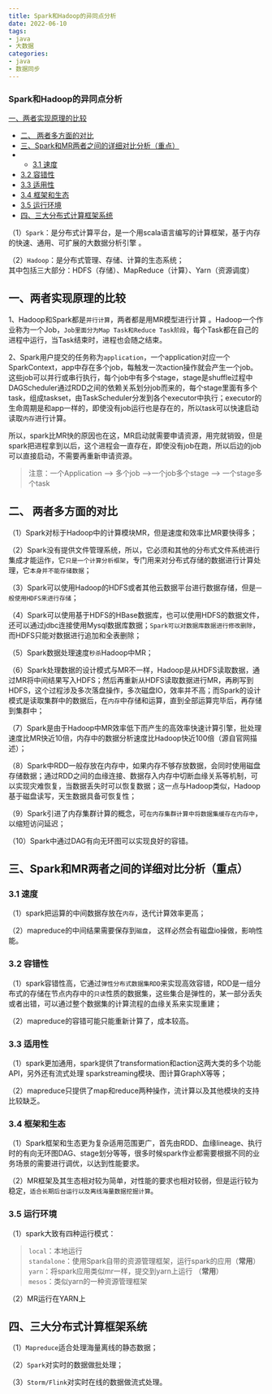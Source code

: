 ```yaml
---
title: Spark和Hadoop的异同点分析
date: 2022-06-10
tags:
- java
- 大数据
categories:
- java
- 数据同步
---
```


### Spark和Hadoop的异同点分析

   [一、两者实现原理的比较](about:blank#_7)
*   [二、 两者多方面的对比](about:blank#__17)
*   [三、Spark和MR两者之间的详细对比分析（重点）](about:blank#SparkMR_39)
*   *   [3.1 速度](about:blank#31__41)
*   [3.2 容错性](about:blank#32__46)
*   [3.3 适用性](about:blank#33__52)
*   [3.4 框架和生态](about:blank#34__58)
*   [3.5 运行环境](about:blank#35__63)
*   [四、三大分布式计算框架系统](about:blank#_74)

（1）`Spark`：是分布式计算平台，是一个用scala语言编写的计算框架，基于内存的快速、通用、可扩展的大数据分析引擎 。

（2）`Hadoop`：是分布式管理、存储、计算的生态系统；  
其中包括三大部分：HDFS（存储）、MapReduce（计算）、Yarn（资源调度）

一、两者实现原理的比较
------------------------------------------------------------------------------

1、Hadoop和Spark都是`并行计算`，两者都是用MR模型进行计算 。Hadoop一个作业称为一个Job，`Job里面分为Map Task和Reduce Task阶段`，每个Task都在自己的进程中运行，当Task结束时，进程也会随之结束。

2、Spark用户提交的任务称为`application`，一个application对应一个SparkContext，app中存在多个job，每触发一次action操作就会产生一个job。这些job可以并行或串行执行，每个job中有多个stage，stage是shuffle过程中DAGScheduler通过RDD之间的依赖关系划分job而来的，每个stage里面有多个task，组成taskset，由TaskScheduler分发到各个executor中执行；executor的生命周期是和app一样的，即使没有job运行也是存在的，所以task可以快速启动读取`内存`进行计算。

所以，spark比MR快的原因也在这，MR启动就需要申请资源，用完就销毁，但是spark把进程拿到以后，这个进程会一直存在，即使没有job在跑，所以后边的job可以直接启动，不需要再重新申请资源。

> 注意：一个Application ——> 多个job ——>一个job多个stage ——> 一个stage多个task

二、 两者多方面的对比
------------------------------------------------------------------------------

（1）Spark对标于Hadoop中的计算模块MR，但是速度和效率比MR要快得多；

（2）Spark没有提供文件管理系统，所以，它必须和其他的分布式文件系统进行集成才能运作，它`只是一个计算分析框架`，专门用来对分布式存储的数据进行计算处理，它`本身并不能存储数据`；

（3）Spark可以使用Hadoop的HDFS或者其他云数据平台进行数据存储，但是`一般使用HDFS来进行存储`；

（4）Spark可以使用基于HDFS的HBase数据库，也可以使用HDFS的数据文件，还可以通过jdbc连接使用Mysql数据库数据；`Spark可以对数据库数据进行修改删除`，而HDFS只能对数据进行追加和全表删除；

（5）Spark数据处理速度`秒杀`Hadoop中MR；

（6）Spark处理数据的设计模式与MR不一样，Hadoop是从HDFS读取数据，通过MR将中间结果写入HDFS；然后再重新从HDFS读取数据进行MR，再刷写到HDFS，这个过程涉及多次落盘操作，多次磁盘IO，效率并不高；而Spark的设计模式是读取集群中的数据后，在`内存`中存储和运算，直到全部运算完毕后，再存储到集群中；

（7）Spark是由于Hadoop中MR效率低下而产生的高效率快速计算引擎，批处理速度比MR快近10倍，内存中的数据分析速度比Hadoop快近100倍（源自官网描述）；

（8）Spark中RDD一般存放在内存中，如果内存不够存放数据，会同时使用磁盘存储数据；通过RDD之间的血缘连接、数据存入内存中切断血缘关系等机制，可以实现灾难恢复，当数据丢失时可以恢复数据；这一点与Hadoop类似，Hadoop基于磁盘读写，天生数据具备可恢复性；

（9）Spark引进了内存集群计算的概念，可`在内存集群计算中将数据集缓存在内存中`，以缩短访问延迟；

（10）Spark中通过DAG有向无环图可以实现良好的容错。

三、Spark和MR两者之间的详细对比分析（重点）
--------------------------------------------------------------------------------------------

### 3.1 速度

（1）spark把运算的中间数据存放在`内存`，迭代计算效率更高；

（2）mapreduce的中间结果需要保存到`磁盘`， 这样必然会有磁盘io操做，影响性能。

### 3.2 容错性

（1）spark容错性高，它通过`弹性分布式数据集RDD`来实现高效容错，RDD是一组分布式的存储在节点内存中的`只读`性质的数据集，这些集合是弹性的，某一部分丢失或者出错，可以通过整个数据集的计算流程的血缘关系来实现重建；

（2）mapreduce的容错可能只能重新计算了，成本较高。

### 3.3 适用性

（1）spark更加通用，spark提供了transformation和action这两大类的多个功能API，另外还有流式处理 sparkstreaming模块、图计算GraphX等等；

（2）mapreduce只提供了map和reduce两种操作，流计算以及其他模块的支持比较缺乏。

### 3.4 框架和生态

（1）Spark框架和生态更为复杂适用范围更广，首先由RDD、血缘lineage、执行时的有向无环图DAG、stage划分等等，很多时候spark作业都需要根据不同的业务场景的需要进行调优，以达到性能要求。

（2）MR框架及其生态相对较为简单，对性能的要求也相对较弱，但是运行较为稳定，`适合长期后台运行以及离线海量数据挖掘计算`。

### 3.5 运行环境

（1）spark大致有四种运行模式：

> `local`：本地运行  
> `standalone`：使用Spark自带的资源管理框架，运行spark的应用（**常用**）  
> `yarn`：将spark应用类似mr一样，提交到yarn上运行 （**常用**）  
> `mesos`：类似yarn的一种资源管理框架

（2）MR运行在YARN上

四、三大分布式计算框架系统
--------------------------------------------------------------------------------

（1）`Mapreduce`适合处理海量离线的静态数据；

（2）`Spark`对实时的数据做批处理；

（3）`Storm/Flink`对实时在线的数据做流式处理。



